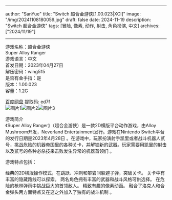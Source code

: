 
---
author: "SanYue"
title: "Switch 超合金游侠[1.00.023|XCI]"
image: "/img/20241108180059.jpg"
draft: false
date: 2024-11-19
description: "Switch 超合金游侠"
tags: [冒险, 像素, 动作, 射击, 角色扮演, 中文]
archives: ["2024/11/19"]

---

游戏名称：超合金游侠   
Super Alloy Ranger    
游戏语言：中文  
首发日期：2023年04月27日  
解压密码：wing515  
是否有金手指：是  
版本：1.00.023   
容量：1.2G

[百度网盘](https//pan.baidu.com/s/1Uh4u5Ur1Hr_NGJMLSf-6ow) 提取码: ed7f  
![图片1](/img/990ad7.jpg)![图片2](/img/8da13c.jpg)![图片3](/img/bc64f4.jpg)  

游戏简介  
《Super Alloy Ranger》（超合金游侠）是一款2D横版平台动作游戏，由Alloy Mushroom开发，Neverland Entertainment发行。游戏在Nintendo Switch平台的发行日期是2023年4月28日
。在游戏中，玩家扮演射手凯里或者战斗机器人贰号，挑战危险的机器帝国里的各种关卡，并解锁新的武器。玩家需要用凯里的射击以及贰号的各种必杀技来击败发生异常的机器首领们
。

游戏特点包括：

经典的2D横版操作模式，在跳跃、冲刺和攀岩间躲避子弹，突破关卡。
关卡中有丰富的隐藏路线可以探索。
两名角色拥有丰富的武器和战斗风格可供选择。
在危险的枪林弹雨中挑战巨大的首领敌人。
精致有趣的像素动画。
融合了洛克人和合金弹头两方面特点又在这之外加入了独有的战斗机制
。
